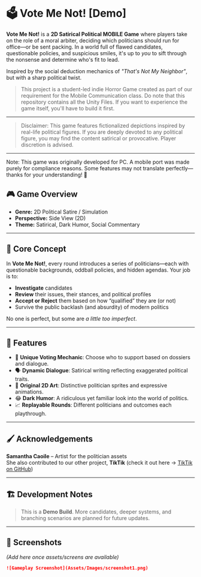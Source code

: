 # 🗳️ Vote Me Not! [Demo]

**Vote Me Not!** is a **2D Satirical Political MOBILE Game** where players take on the role of a moral arbiter, deciding which politicians should run for office—or be sent packing. In a world full of flawed candidates, questionable policies, and suspicious smiles, it's up to *you* to sift through the nonsense and determine who's fit to lead.

Inspired by the social deduction mechanics of *"That's Not My Neighbor"*, but with a sharp political twist.

> This project is a student-led indie Horror Game created as part of our requirement for the Mobile Communication class. Do note that this repository contains all the Unity Files. If you want to experience the game itself, you'll have to build it first.
---
> Disclaimer: This game features fictionalized depictions inspired by real-life political figures. If you are deeply devoted to any political figure, you may find the content satirical or provocative. Player discretion is advised.
---
Note: This game was originally developed for PC. A mobile port was made purely for compliance reasons. Some features may not translate perfectly—thanks for your understanding! 🙏

## 🎮 Game Overview

- **Genre:** 2D Political Satire / Simulation
- **Perspective:** Side View (2D)
- **Theme:** Satirical, Dark Humor, Social Commentary

---

## 🧠 Core Concept

In **Vote Me Not!**, every round introduces a series of politicians—each with questionable backgrounds, oddball policies, and hidden agendas. Your job is to:

- **Investigate** candidates
- **Review** their issues, their stances, and political profiles
- **Accept or Reject** them based on how “qualified” they are (or not)
- Survive the public backlash (and absurdity) of modern politics

No one is perfect, but some are *a little too imperfect*.

---

## 🔑 Features

- 🧾 **Unique Voting Mechanic**: Choose who to support based on dossiers and dialogue.
- 🗣️ **Dynamic Dialogue**: Satirical writing reflecting exaggerated political traits.
- 🎨 **Original 2D Art**: Distinctive politician sprites and expressive animations.
- 😂 **Dark Humor**: A ridiculous yet familiar look into the world of politics.
- 📈 **Replayable Rounds**: Different politicians and outcomes each playthrough.

---

## 🖌️ Acknowledgements

**Samantha Caoile** – Artist for the politician assets  
She also contributed to our other project, **TikTik** (check it out here → [TikTik on GitHub](https://github.com/sjsjcezar/TikTik-GameDev2))

---

## 🏗️ Development Notes

> This is a **Demo Build**. More candidates, deeper systems, and branching scenarios are planned for future updates.

---

## 📸 Screenshots

_(Add here once assets/screens are available)_

```markdown
![Gameplay Screenshot](Assets/Images/screenshot1.png)
